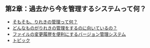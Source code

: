 ## 第2章：過去から今を管理するシステムって何？
- [そもそも、りれきの管理って何？](/chapters/second/2-1/)
- [どんなものがりれきの管理をするのに向いているの？](/chapters/second/2-2/)
- [ファイルの変更履歴を便利にするバージョン管理システム](/chapters/second/2-3/)
- [トピック](/chapters/second/2-4/)
